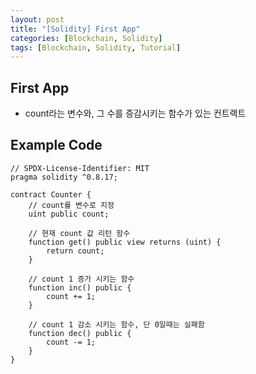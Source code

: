 ```yaml
---
layout: post
title: "[Solidity] First App"
categories: [Blockchain, Solidity]
tags: [Blockchain, Solidity, Tutorial]
---
```


## First App
+ count라는 변수와, 그 수를 증감시키는 함수가 있는 컨트랙트

## Example Code
```
// SPDX-License-Identifier: MIT
pragma solidity ^0.8.17;

contract Counter {
    // count를 변수로 지정
    uint public count;

    // 현재 count 값 리턴 함수
    function get() public view returns (uint) {
        return count;
    }

    // count 1 증가 시키는 함수
    function inc() public {
        count += 1;
    }

    // count 1 감소 시키는 함수, 단 0일때는 실패함
    function dec() public {
        count -= 1;
    }
}

```